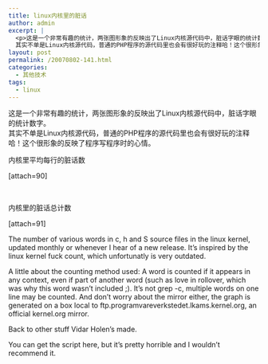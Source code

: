 ```yaml
---
title: linux内核里的脏话
author: admin
excerpt: |
  <p>这是一个非常有趣的统计，两张图形象的反映出了Linux内核源代码中，脏话字眼的统计数字。<br />
  其实不单是Linux内核源代码，普通的PHP程序的源代码里也会有很好玩的注释哈！这个很形象的反映了程序写程序时的心情。</p>
layout: post
permalink: /20070802-141.html
categories:
  - 其他技术
tags:
  - linux
---
```

这是一个非常有趣的统计，两张图形象的反映出了Linux内核源代码中，脏话字眼的统计数字。  
其实不单是Linux内核源代码，普通的PHP程序的源代码里也会有很好玩的注释哈！这个很形象的反映了程序写程序时的心情。

内核里平均每行的脏话数

[attach=90]

&nbsp;

内核里的脏话总计数

[attach=91]

The number of various words in c, h and S source files in the linux kernel, updated monthly or whenever I hear of a new release. It&#8217;s inspired by the linux kernel fuck count, which unfortunatly is very outdated. 

A little about the counting method used: A word is counted if it appears in any context, even if part of another word (such as love in rollover, which was why this word wasn&#8217;t included ;). It&#8217;s not grep -c, multiple words on one line may be counted. And don&#8217;t worry about the mirror either, the graph is generated on a box local to ftp.programvareverkstedet.lkams.kernel.org, an official kernel.org mirror. 

Back to other stuff Vidar Holen&#8217;s made. 

You can get the script here, but it&#8217;s pretty horrible and I wouldn&#8217;t recommend it.

<div style="display: none;" title="menu" id="attach_3_menu" class="t_attach">
  <img border="0" src="images/attachicons/image.gif" alt="" class="absmiddle" /> <a target="_blank" href="attachment.php?aid=3&nothumb=yes" class="bold">1.png</a> (8.04 KB)</p> <div class="right smalltxt">
    2007-8-2 12:09
  </div>
</div>

<div style="display: none;" title="menu" id="attach_4_menu" class="t_attach">
  <img border="0" src="images/attachicons/image.gif" alt="" class="absmiddle" /> <a target="_blank" href="attachment.php?aid=4&nothumb=yes" class="bold">2.png</a> (8.46 KB)</p> <div class="right smalltxt">
    2007-8-2 12:09
  </div>
</div>